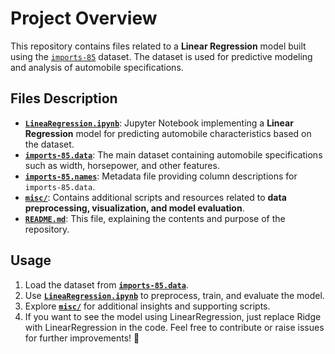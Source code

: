 # Project Overview

This repository contains files related to a **Linear Regression** model built using the [`imports-85`](imports-85.data) dataset. The dataset is used for predictive modeling and analysis of automobile specifications.

## Files Description

- [**`LineaRegression.ipynb`**](LineaRegression.ipynb): Jupyter Notebook implementing a **Linear Regression** model for predicting automobile characteristics based on the dataset.
- [**`imports-85.data`**](imports-85.data): The main dataset containing automobile specifications such as width, horsepower, and other features.
- [**`imports-85.names`**](imports-85.names): Metadata file providing column descriptions for `imports-85.data`.
- [**`misc/`**](misc/): Contains additional scripts and resources related to **data preprocessing, visualization, and model evaluation**.
- [**`README.md`**](README.md): This file, explaining the contents and purpose of the repository.

## Usage

1. Load the dataset from [**`imports-85.data`**](imports-85.data).
2. Use [**`LineaRegression.ipynb`**](LineaRegression.ipynb) to preprocess, train, and evaluate the model.
3. Explore [**`misc/`**](misc/) for additional insights and supporting scripts.
4. If you want to see the model using LinearRegression, just replace Ridge with LinearRegression in the code.
Feel free to contribute or raise issues for further improvements! 🚀

